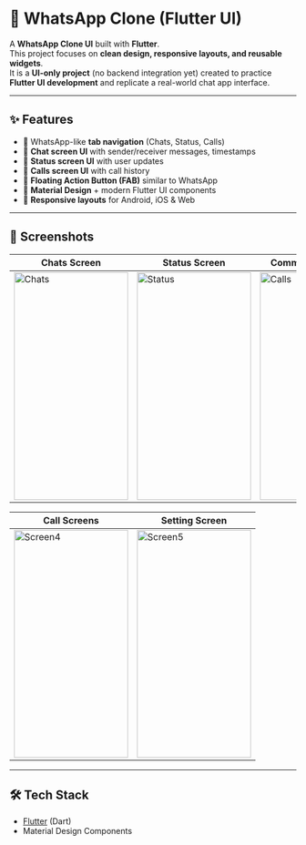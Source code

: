 # 📱 WhatsApp Clone (Flutter UI)

A **WhatsApp Clone UI** built with **Flutter**.  
This project focuses on **clean design, responsive layouts, and reusable widgets**.  
It is a **UI-only project** (no backend integration yet) created to practice **Flutter UI development** and replicate a real-world chat app interface.

---

## ✨ Features

- 🔹 WhatsApp-like **tab navigation** (Chats, Status, Calls)  
- 🔹 **Chat screen UI** with sender/receiver messages, timestamps  
- 🔹 **Status screen UI** with user updates  
- 🔹 **Calls screen UI** with call history  
- 🔹 **Floating Action Button (FAB)** similar to WhatsApp  
- 🔹 **Material Design** + modern Flutter UI components  
- 🔹 **Responsive layouts** for Android, iOS & Web

---

## 📸 Screenshots

| Chats Screen | Status Screen | Communities Screen |
|--------------|---------------|--------------|
| <img width="200" height="400" alt="Chats" src="https://github.com/user-attachments/assets/9c762032-7932-4ad8-a4db-dfa51324ce8b" /> | <img width="200" height="400" alt="Status" src="https://github.com/user-attachments/assets/78c5cde9-b279-4191-b5c7-edfa420025c6" /> | <img width="200" height="400" alt="Calls" src="https://github.com/user-attachments/assets/3c4b5394-3f2e-4664-b2aa-7548952a5446" /> |

| Call Screens | Setting Screen  |
|--------------|-----------------|
| <img width="200" height="400" alt="Screen4" src="https://github.com/user-attachments/assets/252e7dda-d9ec-4a5e-8625-8cf57e3d973f" /> | <img width="200" height="400" alt="Screen5" src="https://github.com/user-attachments/assets/a0280710-d877-4a24-a2ba-c18bef48f411" /> |  |








---

## 🛠️ Tech Stack

- [Flutter](https://flutter.dev/) (Dart)  
- Material Design Components  




